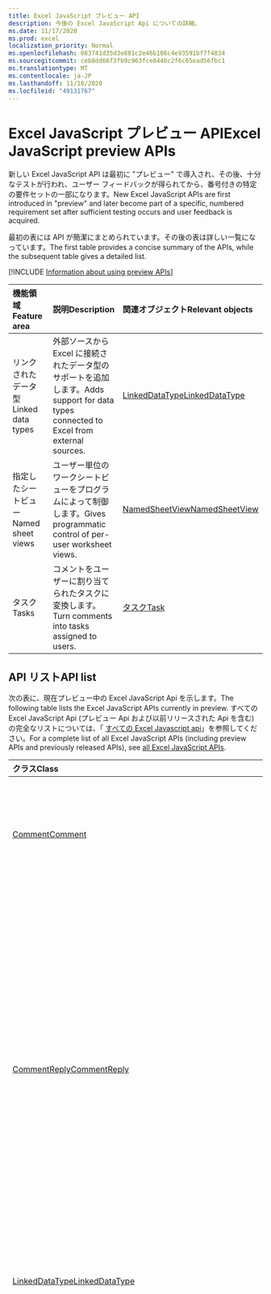 ```yaml
---
title: Excel JavaScript プレビュー API
description: 今後の Excel JavaScript Api についての詳細。
ms.date: 11/17/2020
ms.prod: excel
localization_priority: Normal
ms.openlocfilehash: 083741d35d3e881c2e46b186c4e93591bf7f4834
ms.sourcegitcommit: ceb8dd66f3fb9c963fce8446c2f6c65ead56fbc1
ms.translationtype: MT
ms.contentlocale: ja-JP
ms.lasthandoff: 11/18/2020
ms.locfileid: "49131767"
---
```

# <a name="excel-javascript-preview-apis"></a><span data-ttu-id="0a8cf-103">Excel JavaScript プレビュー API</span><span class="sxs-lookup"><span data-stu-id="0a8cf-103">Excel JavaScript preview APIs</span></span>

<span data-ttu-id="0a8cf-104">新しい Excel JavaScript API は最初に "プレビュー" で導入され、その後、十分なテストが行われ、ユーザー フィードバックが得られてから、番号付きの特定の要件セットの一部になります。</span><span class="sxs-lookup"><span data-stu-id="0a8cf-104">New Excel JavaScript APIs are first introduced in "preview" and later become part of a specific, numbered requirement set after sufficient testing occurs and user feedback is acquired.</span></span>

<span data-ttu-id="0a8cf-105">最初の表には API が簡潔にまとめられています。その後の表は詳しい一覧になっています。</span><span class="sxs-lookup"><span data-stu-id="0a8cf-105">The first table provides a concise summary of the APIs, while the subsequent table gives a detailed list.</span></span>

[!INCLUDE [Information about using preview APIs](../../includes/using-preview-apis-host.md)]

| <span data-ttu-id="0a8cf-106">機能領域</span><span class="sxs-lookup"><span data-stu-id="0a8cf-106">Feature area</span></span> | <span data-ttu-id="0a8cf-107">説明</span><span class="sxs-lookup"><span data-stu-id="0a8cf-107">Description</span></span> | <span data-ttu-id="0a8cf-108">関連オブジェクト</span><span class="sxs-lookup"><span data-stu-id="0a8cf-108">Relevant objects</span></span> |
|:--- |:--- |:--- |
| <span data-ttu-id="0a8cf-109">リンクされたデータ型</span><span class="sxs-lookup"><span data-stu-id="0a8cf-109">Linked data types</span></span> | <span data-ttu-id="0a8cf-110">外部ソースから Excel に接続されたデータ型のサポートを追加します。</span><span class="sxs-lookup"><span data-stu-id="0a8cf-110">Adds support for data types connected to Excel from external sources.</span></span> | [<span data-ttu-id="0a8cf-111">LinkedDataType</span><span class="sxs-lookup"><span data-stu-id="0a8cf-111">LinkedDataType</span></span>](/javascript/api/excel/excel.linkeddatatype)|
| <span data-ttu-id="0a8cf-112">指定したシートビュー</span><span class="sxs-lookup"><span data-stu-id="0a8cf-112">Named sheet views</span></span> | <span data-ttu-id="0a8cf-113">ユーザー単位のワークシートビューをプログラムによって制御します。</span><span class="sxs-lookup"><span data-stu-id="0a8cf-113">Gives programmatic control of per-user worksheet views.</span></span> | [<span data-ttu-id="0a8cf-114">NamedSheetView</span><span class="sxs-lookup"><span data-stu-id="0a8cf-114">NamedSheetView</span></span>](/javascript/api/excel/excel.namedsheetview) |
| <span data-ttu-id="0a8cf-115">タスク</span><span class="sxs-lookup"><span data-stu-id="0a8cf-115">Tasks</span></span> | <span data-ttu-id="0a8cf-116">コメントをユーザーに割り当てられたタスクに変換します。</span><span class="sxs-lookup"><span data-stu-id="0a8cf-116">Turn comments into tasks assigned to users.</span></span> | [<span data-ttu-id="0a8cf-117">タスク</span><span class="sxs-lookup"><span data-stu-id="0a8cf-117">Task</span></span>](/javascript/api/excel/excel.task) |

## <a name="api-list"></a><span data-ttu-id="0a8cf-118">API リスト</span><span class="sxs-lookup"><span data-stu-id="0a8cf-118">API list</span></span>

<span data-ttu-id="0a8cf-119">次の表に、現在プレビュー中の Excel JavaScript Api を示します。</span><span class="sxs-lookup"><span data-stu-id="0a8cf-119">The following table lists the Excel JavaScript APIs currently in preview.</span></span> <span data-ttu-id="0a8cf-120">すべての Excel JavaScript Api (プレビュー Api および以前リリースされた Api を含む) の完全なリストについては、「 [すべての Excel Javascript api](/javascript/api/excel?view=excel-js-preview&preserve-view=true)」を参照してください。</span><span class="sxs-lookup"><span data-stu-id="0a8cf-120">For a complete list of all Excel JavaScript APIs (including preview APIs and previously released APIs), see [all Excel JavaScript APIs](/javascript/api/excel?view=excel-js-preview&preserve-view=true).</span></span>

| <span data-ttu-id="0a8cf-121">クラス</span><span class="sxs-lookup"><span data-stu-id="0a8cf-121">Class</span></span> | <span data-ttu-id="0a8cf-122">フィールド</span><span class="sxs-lookup"><span data-stu-id="0a8cf-122">Fields</span></span> | <span data-ttu-id="0a8cf-123">説明</span><span class="sxs-lookup"><span data-stu-id="0a8cf-123">Description</span></span> |
|:---|:---|:---|
|[<span data-ttu-id="0a8cf-124">Comment</span><span class="sxs-lookup"><span data-stu-id="0a8cf-124">Comment</span></span>](/javascript/api/excel/excel.comment)|[<span data-ttu-id="0a8cf-125">割り当てタスク (電子メール: 文字列)</span><span class="sxs-lookup"><span data-stu-id="0a8cf-125">assignTask(email: string)</span></span>](/javascript/api/excel/excel.comment#assigntask-email-)|<span data-ttu-id="0a8cf-126">コメントに関連付けられているタスクを、指定されたユーザーに割り当てられた唯一の担当者として割り当てます。</span><span class="sxs-lookup"><span data-stu-id="0a8cf-126">Assigns the task attached to the comment to the given user as the sole assignee.</span></span>|
||[<span data-ttu-id="0a8cf-127">getTask ()</span><span class="sxs-lookup"><span data-stu-id="0a8cf-127">getTask()</span></span>](/javascript/api/excel/excel.comment#gettask--)|<span data-ttu-id="0a8cf-128">このコメントに関連付けられているタスクを取得します。</span><span class="sxs-lookup"><span data-stu-id="0a8cf-128">Gets the task associated with this comment.</span></span>|
||[<span data-ttu-id="0a8cf-129">getTaskOrNullObject()</span><span class="sxs-lookup"><span data-stu-id="0a8cf-129">getTaskOrNullObject()</span></span>](/javascript/api/excel/excel.comment#gettaskornullobject--)|<span data-ttu-id="0a8cf-130">このコメントに関連付けられているタスクを取得します。</span><span class="sxs-lookup"><span data-stu-id="0a8cf-130">Gets the task associated with this comment.</span></span>|
|[<span data-ttu-id="0a8cf-131">CommentReply</span><span class="sxs-lookup"><span data-stu-id="0a8cf-131">CommentReply</span></span>](/javascript/api/excel/excel.commentreply)|[<span data-ttu-id="0a8cf-132">割り当てタスク (電子メール: 文字列)</span><span class="sxs-lookup"><span data-stu-id="0a8cf-132">assignTask(email: string)</span></span>](/javascript/api/excel/excel.commentreply#assigntask-email-)|<span data-ttu-id="0a8cf-133">コメントに関連付けられているタスクを、指定されたユーザーに割り当てられた唯一の担当者として割り当てます。</span><span class="sxs-lookup"><span data-stu-id="0a8cf-133">Assigns the task attached to the comment to the given user as the sole assignee.</span></span>|
||[<span data-ttu-id="0a8cf-134">getTask ()</span><span class="sxs-lookup"><span data-stu-id="0a8cf-134">getTask()</span></span>](/javascript/api/excel/excel.commentreply#gettask--)|<span data-ttu-id="0a8cf-135">このコメントに関連付けられているタスクを取得します。</span><span class="sxs-lookup"><span data-stu-id="0a8cf-135">Gets the task associated with this comment.</span></span>|
||[<span data-ttu-id="0a8cf-136">getTaskOrNullObject()</span><span class="sxs-lookup"><span data-stu-id="0a8cf-136">getTaskOrNullObject()</span></span>](/javascript/api/excel/excel.commentreply#gettaskornullobject--)|<span data-ttu-id="0a8cf-137">このコメントに関連付けられているタスクを取得します。</span><span class="sxs-lookup"><span data-stu-id="0a8cf-137">Gets the task associated with this comment.</span></span>|
|[<span data-ttu-id="0a8cf-138">LinkedDataType</span><span class="sxs-lookup"><span data-stu-id="0a8cf-138">LinkedDataType</span></span>](/javascript/api/excel/excel.linkeddatatype)|[<span data-ttu-id="0a8cf-139">プロバイダー</span><span class="sxs-lookup"><span data-stu-id="0a8cf-139">dataProvider</span></span>](/javascript/api/excel/excel.linkeddatatype#dataprovider)|<span data-ttu-id="0a8cf-140">リンクされたデータ型のデータプロバイダーの名前を指定します。</span><span class="sxs-lookup"><span data-stu-id="0a8cf-140">The name of the data provider for the linked data type.</span></span>|
||[<span data-ttu-id="0a8cf-141">lastRefreshed</span><span class="sxs-lookup"><span data-stu-id="0a8cf-141">lastRefreshed</span></span>](/javascript/api/excel/excel.linkeddatatype#lastrefreshed)|<span data-ttu-id="0a8cf-142">リンクされたデータ型が最後に更新されたときに、ブックが開かれてからのローカルタイムゾーンの日付と時刻。</span><span class="sxs-lookup"><span data-stu-id="0a8cf-142">The local time-zone date and time since the workbook was opened when the linked data type was last refreshed.</span></span>|
||[<span data-ttu-id="0a8cf-143">name</span><span class="sxs-lookup"><span data-stu-id="0a8cf-143">name</span></span>](/javascript/api/excel/excel.linkeddatatype#name)|<span data-ttu-id="0a8cf-144">リンクされたデータ型の名前を指定します。</span><span class="sxs-lookup"><span data-stu-id="0a8cf-144">The name of the linked data type.</span></span>|
||[<span data-ttu-id="0a8cf-145">periodicRefreshInterval</span><span class="sxs-lookup"><span data-stu-id="0a8cf-145">periodicRefreshInterval</span></span>](/javascript/api/excel/excel.linkeddatatype#periodicrefreshinterval)|<span data-ttu-id="0a8cf-146">リンクされたデータ型が `refreshMode` "定期的" に設定されている場合に更新される頻度 (秒単位)。</span><span class="sxs-lookup"><span data-stu-id="0a8cf-146">The frequency, in seconds, at which the linked data type is refreshed if `refreshMode` is set to "Periodic".</span></span>|
||[<span data-ttu-id="0a8cf-147">示し</span><span class="sxs-lookup"><span data-stu-id="0a8cf-147">refreshMode</span></span>](/javascript/api/excel/excel.linkeddatatype#refreshmode)|<span data-ttu-id="0a8cf-148">リンクされたデータ型のデータを取得するメカニズムを指定します。</span><span class="sxs-lookup"><span data-stu-id="0a8cf-148">The mechanism by which the data for the linked data type is retrieved.</span></span>|
||[<span data-ttu-id="0a8cf-149">serviceId</span><span class="sxs-lookup"><span data-stu-id="0a8cf-149">serviceId</span></span>](/javascript/api/excel/excel.linkeddatatype#serviceid)|<span data-ttu-id="0a8cf-150">リンクされたデータ型の一意の id。</span><span class="sxs-lookup"><span data-stu-id="0a8cf-150">The unique id of the linked data type.</span></span>|
||[<span data-ttu-id="0a8cf-151">supportedRefreshModes</span><span class="sxs-lookup"><span data-stu-id="0a8cf-151">supportedRefreshModes</span></span>](/javascript/api/excel/excel.linkeddatatype#supportedrefreshmodes)|<span data-ttu-id="0a8cf-152">リンクされたデータ型によってサポートされるすべての更新モードを含む配列を返します。</span><span class="sxs-lookup"><span data-stu-id="0a8cf-152">Returns an array with all the refresh modes supported by the linked data type.</span></span>|
||[<span data-ttu-id="0a8cf-153">requestRefresh ()</span><span class="sxs-lookup"><span data-stu-id="0a8cf-153">requestRefresh()</span></span>](/javascript/api/excel/excel.linkeddatatype#requestrefresh--)|<span data-ttu-id="0a8cf-154">リンクされたデータ型を更新する要求を行います。</span><span class="sxs-lookup"><span data-stu-id="0a8cf-154">Makes a request to refresh the linked data type.</span></span>|
||[<span data-ttu-id="0a8cf-155">requestSetRefreshMode (refreshMode: LinkedDataTypeRefreshMode)</span><span class="sxs-lookup"><span data-stu-id="0a8cf-155">requestSetRefreshMode(refreshMode: Excel.LinkedDataTypeRefreshMode)</span></span>](/javascript/api/excel/excel.linkeddatatype#requestsetrefreshmode-refreshmode-)|<span data-ttu-id="0a8cf-156">このリンクされたデータ型の更新モードを変更する要求を行います。</span><span class="sxs-lookup"><span data-stu-id="0a8cf-156">Makes a request to change the refresh mode for this linked data type.</span></span>|
|[<span data-ttu-id="0a8cf-157">LinkedDataTypeAddedEventArgs</span><span class="sxs-lookup"><span data-stu-id="0a8cf-157">LinkedDataTypeAddedEventArgs</span></span>](/javascript/api/excel/excel.linkeddatatypeaddedeventargs)|[<span data-ttu-id="0a8cf-158">serviceId</span><span class="sxs-lookup"><span data-stu-id="0a8cf-158">serviceId</span></span>](/javascript/api/excel/excel.linkeddatatypeaddedeventargs#serviceid)|<span data-ttu-id="0a8cf-159">新しいリンクされたデータ型の一意の id。</span><span class="sxs-lookup"><span data-stu-id="0a8cf-159">The unique id of the new linked data type.</span></span>|
||[<span data-ttu-id="0a8cf-160">source</span><span class="sxs-lookup"><span data-stu-id="0a8cf-160">source</span></span>](/javascript/api/excel/excel.linkeddatatypeaddedeventargs#source)|<span data-ttu-id="0a8cf-161">イベントのソースを取得します。</span><span class="sxs-lookup"><span data-stu-id="0a8cf-161">Gets the source of the event.</span></span>|
||[<span data-ttu-id="0a8cf-162">type</span><span class="sxs-lookup"><span data-stu-id="0a8cf-162">type</span></span>](/javascript/api/excel/excel.linkeddatatypeaddedeventargs#type)|<span data-ttu-id="0a8cf-163">イベントの種類を取得します。</span><span class="sxs-lookup"><span data-stu-id="0a8cf-163">Gets the type of the event.</span></span>|
|[<span data-ttu-id="0a8cf-164">LinkedDataTypeCollection</span><span class="sxs-lookup"><span data-stu-id="0a8cf-164">LinkedDataTypeCollection</span></span>](/javascript/api/excel/excel.linkeddatatypecollection)|[<span data-ttu-id="0a8cf-165">getCount()</span><span class="sxs-lookup"><span data-stu-id="0a8cf-165">getCount()</span></span>](/javascript/api/excel/excel.linkeddatatypecollection#getcount--)|<span data-ttu-id="0a8cf-166">コレクション内のリンクされたデータ型の数を取得します。</span><span class="sxs-lookup"><span data-stu-id="0a8cf-166">Gets the number of linked data types in the collection.</span></span>|
||[<span data-ttu-id="0a8cf-167">getItem (key: number)</span><span class="sxs-lookup"><span data-stu-id="0a8cf-167">getItem(key: number)</span></span>](/javascript/api/excel/excel.linkeddatatypecollection#getitem-key-)|<span data-ttu-id="0a8cf-168">リンクされたデータ型をサービス id で取得します。</span><span class="sxs-lookup"><span data-stu-id="0a8cf-168">Gets a linked data type by service id.</span></span>|
||[<span data-ttu-id="0a8cf-169">getItemAt(index: number)</span><span class="sxs-lookup"><span data-stu-id="0a8cf-169">getItemAt(index: number)</span></span>](/javascript/api/excel/excel.linkeddatatypecollection#getitemat-index-)|<span data-ttu-id="0a8cf-170">コレクション内のインデックスによって、リンクされたデータ型を取得します。</span><span class="sxs-lookup"><span data-stu-id="0a8cf-170">Gets a linked data type by its index in the collection.</span></span>|
||[<span data-ttu-id="0a8cf-171">getItemOrNullObject (key: number)</span><span class="sxs-lookup"><span data-stu-id="0a8cf-171">getItemOrNullObject(key: number)</span></span>](/javascript/api/excel/excel.linkeddatatypecollection#getitemornullobject-key-)|<span data-ttu-id="0a8cf-172">ID でリンクされたデータ型を取得します。</span><span class="sxs-lookup"><span data-stu-id="0a8cf-172">Gets a linked data type by ID.</span></span>|
||[<span data-ttu-id="0a8cf-173">items</span><span class="sxs-lookup"><span data-stu-id="0a8cf-173">items</span></span>](/javascript/api/excel/excel.linkeddatatypecollection#items)|<span data-ttu-id="0a8cf-174">このコレクション内に読み込まれた子アイテムを取得します。</span><span class="sxs-lookup"><span data-stu-id="0a8cf-174">Gets the loaded child items in this collection.</span></span>|
||[<span data-ttu-id="0a8cf-175">requestRefreshAll()</span><span class="sxs-lookup"><span data-stu-id="0a8cf-175">requestRefreshAll()</span></span>](/javascript/api/excel/excel.linkeddatatypecollection#requestrefreshall--)|<span data-ttu-id="0a8cf-176">コレクション内のすべてのリンクされたデータ型を更新する要求を行います。</span><span class="sxs-lookup"><span data-stu-id="0a8cf-176">Makes a request to refresh all the linked data types in the collection.</span></span>|
|[<span data-ttu-id="0a8cf-177">NamedSheetView</span><span class="sxs-lookup"><span data-stu-id="0a8cf-177">NamedSheetView</span></span>](/javascript/api/excel/excel.namedsheetview)|[<span data-ttu-id="0a8cf-178">activate()</span><span class="sxs-lookup"><span data-stu-id="0a8cf-178">activate()</span></span>](/javascript/api/excel/excel.namedsheetview#activate--)|<span data-ttu-id="0a8cf-179">このシートビューをアクティブにします。</span><span class="sxs-lookup"><span data-stu-id="0a8cf-179">Activates this sheet view.</span></span>|
||[<span data-ttu-id="0a8cf-180">delete()</span><span class="sxs-lookup"><span data-stu-id="0a8cf-180">delete()</span></span>](/javascript/api/excel/excel.namedsheetview#delete--)|<span data-ttu-id="0a8cf-181">ワークシートからシートビューを削除します。</span><span class="sxs-lookup"><span data-stu-id="0a8cf-181">Removes the sheet view from the worksheet.</span></span>|
||[<span data-ttu-id="0a8cf-182">重複 (名前?: string)</span><span class="sxs-lookup"><span data-stu-id="0a8cf-182">duplicate(name?: string)</span></span>](/javascript/api/excel/excel.namedsheetview#duplicate-name-)|<span data-ttu-id="0a8cf-183">このシートビューのコピーを作成します。</span><span class="sxs-lookup"><span data-stu-id="0a8cf-183">Creates a copy of this sheet view.</span></span>|
||[<span data-ttu-id="0a8cf-184">name</span><span class="sxs-lookup"><span data-stu-id="0a8cf-184">name</span></span>](/javascript/api/excel/excel.namedsheetview#name)|<span data-ttu-id="0a8cf-185">シートビューの名前を取得または設定します。</span><span class="sxs-lookup"><span data-stu-id="0a8cf-185">Gets or sets the name of the sheet view.</span></span>|
|[<span data-ttu-id="0a8cf-186">NamedSheetViewCollection</span><span class="sxs-lookup"><span data-stu-id="0a8cf-186">NamedSheetViewCollection</span></span>](/javascript/api/excel/excel.namedsheetviewcollection)|[<span data-ttu-id="0a8cf-187">add(name: string)</span><span class="sxs-lookup"><span data-stu-id="0a8cf-187">add(name: string)</span></span>](/javascript/api/excel/excel.namedsheetviewcollection#add-name-)|<span data-ttu-id="0a8cf-188">指定した名前の新しいシートビューを作成します。</span><span class="sxs-lookup"><span data-stu-id="0a8cf-188">Creates a new sheet view with the given name.</span></span>|
||[<span data-ttu-id="0a8cf-189">enterTemporary ()</span><span class="sxs-lookup"><span data-stu-id="0a8cf-189">enterTemporary()</span></span>](/javascript/api/excel/excel.namedsheetviewcollection#entertemporary--)|<span data-ttu-id="0a8cf-190">新しい一時シートビューを作成してアクティブにします。</span><span class="sxs-lookup"><span data-stu-id="0a8cf-190">Creates and activates a new temporary sheet view.</span></span>|
||[<span data-ttu-id="0a8cf-191">exit ()</span><span class="sxs-lookup"><span data-stu-id="0a8cf-191">exit()</span></span>](/javascript/api/excel/excel.namedsheetviewcollection#exit--)|<span data-ttu-id="0a8cf-192">現在アクティブなシートビューを終了します。</span><span class="sxs-lookup"><span data-stu-id="0a8cf-192">Exits the currently active sheet view.</span></span>|
||[<span data-ttu-id="0a8cf-193">getActive ()</span><span class="sxs-lookup"><span data-stu-id="0a8cf-193">getActive()</span></span>](/javascript/api/excel/excel.namedsheetviewcollection#getactive--)|<span data-ttu-id="0a8cf-194">ワークシートの現在アクティブなシートビューを取得します。</span><span class="sxs-lookup"><span data-stu-id="0a8cf-194">Gets the worksheet's currently active sheet view.</span></span>|
||[<span data-ttu-id="0a8cf-195">getCount()</span><span class="sxs-lookup"><span data-stu-id="0a8cf-195">getCount()</span></span>](/javascript/api/excel/excel.namedsheetviewcollection#getcount--)|<span data-ttu-id="0a8cf-196">このワークシートのシートビューの数を取得します。</span><span class="sxs-lookup"><span data-stu-id="0a8cf-196">Gets the number of sheet views in this worksheet.</span></span>|
||[<span data-ttu-id="0a8cf-197">getItem(key: string)</span><span class="sxs-lookup"><span data-stu-id="0a8cf-197">getItem(key: string)</span></span>](/javascript/api/excel/excel.namedsheetviewcollection#getitem-key-)|<span data-ttu-id="0a8cf-198">名前を使用してシートビューを取得します。</span><span class="sxs-lookup"><span data-stu-id="0a8cf-198">Gets a sheet view using its name.</span></span>|
||[<span data-ttu-id="0a8cf-199">getItemAt(index: number)</span><span class="sxs-lookup"><span data-stu-id="0a8cf-199">getItemAt(index: number)</span></span>](/javascript/api/excel/excel.namedsheetviewcollection#getitemat-index-)|<span data-ttu-id="0a8cf-200">コレクション内のインデックスによってシートビューを取得します。</span><span class="sxs-lookup"><span data-stu-id="0a8cf-200">Gets a sheet view by its index in the collection.</span></span>|
||[<span data-ttu-id="0a8cf-201">items</span><span class="sxs-lookup"><span data-stu-id="0a8cf-201">items</span></span>](/javascript/api/excel/excel.namedsheetviewcollection#items)|<span data-ttu-id="0a8cf-202">このコレクション内に読み込まれた子アイテムを取得します。</span><span class="sxs-lookup"><span data-stu-id="0a8cf-202">Gets the loaded child items in this collection.</span></span>|
|[<span data-ttu-id="0a8cf-203">PivotLayout</span><span class="sxs-lookup"><span data-stu-id="0a8cf-203">PivotLayout</span></span>](/javascript/api/excel/excel.pivotlayout)|[<span data-ttu-id="0a8cf-204">altTextDescription</span><span class="sxs-lookup"><span data-stu-id="0a8cf-204">altTextDescription</span></span>](/javascript/api/excel/excel.pivotlayout#alttextdescription)|<span data-ttu-id="0a8cf-205">ピボットテーブルの代替テキストの説明。</span><span class="sxs-lookup"><span data-stu-id="0a8cf-205">The alt text description of the PivotTable.</span></span>|
||[<span data-ttu-id="0a8cf-206">altTextTitle</span><span class="sxs-lookup"><span data-stu-id="0a8cf-206">altTextTitle</span></span>](/javascript/api/excel/excel.pivotlayout#alttexttitle)|<span data-ttu-id="0a8cf-207">ピボットテーブルの代替テキストタイトル。</span><span class="sxs-lookup"><span data-stu-id="0a8cf-207">The alt text title of the PivotTable.</span></span>|
||[<span data-ttu-id="0a8cf-208">各アイテムを表示する (display: boolean)</span><span class="sxs-lookup"><span data-stu-id="0a8cf-208">displayBlankLineAfterEachItem(display: boolean)</span></span>](/javascript/api/excel/excel.pivotlayout#displayblanklineaftereachitem-display-)|<span data-ttu-id="0a8cf-209">各アイテムの後に空白行を表示するかどうかを設定します。</span><span class="sxs-lookup"><span data-stu-id="0a8cf-209">Sets whether or not to display a blank line after each item.</span></span>|
||[<span data-ttu-id="0a8cf-210">emptyCellText</span><span class="sxs-lookup"><span data-stu-id="0a8cf-210">emptyCellText</span></span>](/javascript/api/excel/excel.pivotlayout#emptycelltext)|<span data-ttu-id="0a8cf-211">ピボットテーブル内の空のセルに自動的に入力されるテキスト `fillEmptyCells == true` 。</span><span class="sxs-lookup"><span data-stu-id="0a8cf-211">The text that is automatically filled into any empty cell in the PivotTable if `fillEmptyCells == true`.</span></span>|
||[<span data-ttu-id="0a8cf-212">fillEmptyCells</span><span class="sxs-lookup"><span data-stu-id="0a8cf-212">fillEmptyCells</span></span>](/javascript/api/excel/excel.pivotlayout#fillemptycells)|<span data-ttu-id="0a8cf-213">ピボットテーブルの空のセルにを設定するかどうかを指定し `emptyCellText` ます。</span><span class="sxs-lookup"><span data-stu-id="0a8cf-213">Specifies whether empty cells in the PivotTable should be populated with the `emptyCellText`.</span></span>|
||[<span data-ttu-id="0a8cf-214">getCell(dataHierarchy: DataPivotHierarchy \| string, rowItems: Array<PivotItem \| string>, columnItems: Array<PivotItem \| string>)</span><span class="sxs-lookup"><span data-stu-id="0a8cf-214">getCell(dataHierarchy: DataPivotHierarchy \| string, rowItems: Array<PivotItem \| string>, columnItems: Array<PivotItem \| string>)</span></span>](/javascript/api/excel/excel.pivotlayout#getcell-datahierarchy--rowitems--columnitems-)|<span data-ttu-id="0a8cf-215">データ階層と、それぞれの階層の行および列の項目に基づいて、ピボットテーブル内の一意のセルを取得します。 </span><span class="sxs-lookup"><span data-stu-id="0a8cf-215">Gets a unique cell in the PivotTable based on a data hierarchy and the row and column items of their respective hierarchies.</span></span>|
||[<span data-ttu-id="0a8cf-216">pivotStyle</span><span class="sxs-lookup"><span data-stu-id="0a8cf-216">pivotStyle</span></span>](/javascript/api/excel/excel.pivotlayout#pivotstyle)|<span data-ttu-id="0a8cf-217">ピボットテーブルに適用されるスタイルです。</span><span class="sxs-lookup"><span data-stu-id="0a8cf-217">The style applied to the PivotTable.</span></span>|
||[<span data-ttu-id="0a8cf-218">repeatAllItemLabels (repeatLabels: boolean)</span><span class="sxs-lookup"><span data-stu-id="0a8cf-218">repeatAllItemLabels(repeatLabels: boolean)</span></span>](/javascript/api/excel/excel.pivotlayout#repeatallitemlabels-repeatlabels-)|<span data-ttu-id="0a8cf-219">ピボットテーブルのすべてのフィールドで [すべてのアイテムのラベルを繰り返す] 設定を設定します。</span><span class="sxs-lookup"><span data-stu-id="0a8cf-219">Sets the "repeat all item labels" setting across all fields in the PivotTable.</span></span>|
||[<span data-ttu-id="0a8cf-220">setStyle (style: string \| PivotTableStyle \| BuiltInPivotTableStyle)</span><span class="sxs-lookup"><span data-stu-id="0a8cf-220">setStyle(style: string \| PivotTableStyle \| BuiltInPivotTableStyle)</span></span>](/javascript/api/excel/excel.pivotlayout#setstyle-style-)|<span data-ttu-id="0a8cf-221">ピボットテーブルに適用されるスタイルを設定します。</span><span class="sxs-lookup"><span data-stu-id="0a8cf-221">Sets the style applied to the PivotTable.</span></span>|
||[<span data-ttu-id="0a8cf-222">showFieldHeaders</span><span class="sxs-lookup"><span data-stu-id="0a8cf-222">showFieldHeaders</span></span>](/javascript/api/excel/excel.pivotlayout#showfieldheaders)|<span data-ttu-id="0a8cf-223">ピボットテーブルにフィールドヘッダーを表示するかどうかを指定します (フィールドのタイトルとフィルターのドロップダウン)。</span><span class="sxs-lookup"><span data-stu-id="0a8cf-223">Specifies whether the PivotTable displays field headers (field captions and filter drop-downs).</span></span>|
|[<span data-ttu-id="0a8cf-224">PivotTable</span><span class="sxs-lookup"><span data-stu-id="0a8cf-224">PivotTable</span></span>](/javascript/api/excel/excel.pivottable)|[<span data-ttu-id="0a8cf-225">refreshOnOpen</span><span class="sxs-lookup"><span data-stu-id="0a8cf-225">refreshOnOpen</span></span>](/javascript/api/excel/excel.pivottable#refreshonopen)|<span data-ttu-id="0a8cf-226">ブックを開くときにピボットテーブルを更新するかどうかを指定します。</span><span class="sxs-lookup"><span data-stu-id="0a8cf-226">Specifies whether the PivotTable refreshes when the workbook opens.</span></span>|
|[<span data-ttu-id="0a8cf-227">Range</span><span class="sxs-lookup"><span data-stu-id="0a8cf-227">Range</span></span>](/javascript/api/excel/excel.range)|[<span data-ttu-id="0a8cf-228">getPrecedents 元 ()</span><span class="sxs-lookup"><span data-stu-id="0a8cf-228">getPrecedents()</span></span>](/javascript/api/excel/excel.range#getprecedents--)|<span data-ttu-id="0a8cf-229">`WorkbookRangeAreas`同じワークシートまたは複数のワークシート内のセルのすべての参照元を含む範囲を表すオブジェクト型 (object) の値を取得します。</span><span class="sxs-lookup"><span data-stu-id="0a8cf-229">Returns a `WorkbookRangeAreas` object that represents the range containing all the precedents of a cell in same worksheet or in multiple worksheets.</span></span>|
|[<span data-ttu-id="0a8cf-230">RefreshModeChangedEventArgs</span><span class="sxs-lookup"><span data-stu-id="0a8cf-230">RefreshModeChangedEventArgs</span></span>](/javascript/api/excel/excel.refreshmodechangedeventargs)|[<span data-ttu-id="0a8cf-231">示し</span><span class="sxs-lookup"><span data-stu-id="0a8cf-231">refreshMode</span></span>](/javascript/api/excel/excel.refreshmodechangedeventargs#refreshmode)|<span data-ttu-id="0a8cf-232">リンクされたデータ型の更新モード。</span><span class="sxs-lookup"><span data-stu-id="0a8cf-232">The linked data type refresh mode.</span></span>|
||[<span data-ttu-id="0a8cf-233">serviceId</span><span class="sxs-lookup"><span data-stu-id="0a8cf-233">serviceId</span></span>](/javascript/api/excel/excel.refreshmodechangedeventargs#serviceid)|<span data-ttu-id="0a8cf-234">更新モードが変更されたオブジェクトの一意の id です。</span><span class="sxs-lookup"><span data-stu-id="0a8cf-234">The unique id of the object whose refresh mode was changed.</span></span>|
||[<span data-ttu-id="0a8cf-235">source</span><span class="sxs-lookup"><span data-stu-id="0a8cf-235">source</span></span>](/javascript/api/excel/excel.refreshmodechangedeventargs#source)|<span data-ttu-id="0a8cf-236">イベントのソースを取得します。</span><span class="sxs-lookup"><span data-stu-id="0a8cf-236">Gets the source of the event.</span></span>|
||[<span data-ttu-id="0a8cf-237">type</span><span class="sxs-lookup"><span data-stu-id="0a8cf-237">type</span></span>](/javascript/api/excel/excel.refreshmodechangedeventargs#type)|<span data-ttu-id="0a8cf-238">イベントの種類を取得します。</span><span class="sxs-lookup"><span data-stu-id="0a8cf-238">Gets the type of the event.</span></span>|
|[<span data-ttu-id="0a8cf-239">RefreshRequestCompletedEventArgs</span><span class="sxs-lookup"><span data-stu-id="0a8cf-239">RefreshRequestCompletedEventArgs</span></span>](/javascript/api/excel/excel.refreshrequestcompletedeventargs)|[<span data-ttu-id="0a8cf-240">更新</span><span class="sxs-lookup"><span data-stu-id="0a8cf-240">refreshed</span></span>](/javascript/api/excel/excel.refreshrequestcompletedeventargs#refreshed)|<span data-ttu-id="0a8cf-241">更新要求が正常に終了したかどうかを示します。</span><span class="sxs-lookup"><span data-stu-id="0a8cf-241">Indicates if the request to refresh was successful.</span></span>|
||[<span data-ttu-id="0a8cf-242">serviceId</span><span class="sxs-lookup"><span data-stu-id="0a8cf-242">serviceId</span></span>](/javascript/api/excel/excel.refreshrequestcompletedeventargs#serviceid)|<span data-ttu-id="0a8cf-243">更新要求が完了したオブジェクトの一意の id。</span><span class="sxs-lookup"><span data-stu-id="0a8cf-243">The unique id of the object whose refresh request was completed.</span></span>|
||[<span data-ttu-id="0a8cf-244">source</span><span class="sxs-lookup"><span data-stu-id="0a8cf-244">source</span></span>](/javascript/api/excel/excel.refreshrequestcompletedeventargs#source)|<span data-ttu-id="0a8cf-245">イベントのソースを取得します。</span><span class="sxs-lookup"><span data-stu-id="0a8cf-245">Gets the source of the event.</span></span>|
||[<span data-ttu-id="0a8cf-246">type</span><span class="sxs-lookup"><span data-stu-id="0a8cf-246">type</span></span>](/javascript/api/excel/excel.refreshrequestcompletedeventargs#type)|<span data-ttu-id="0a8cf-247">イベントの種類を取得します。</span><span class="sxs-lookup"><span data-stu-id="0a8cf-247">Gets the type of the event.</span></span>|
||[<span data-ttu-id="0a8cf-248">注意</span><span class="sxs-lookup"><span data-stu-id="0a8cf-248">warnings</span></span>](/javascript/api/excel/excel.refreshrequestcompletedeventargs#warnings)|<span data-ttu-id="0a8cf-249">更新要求によって生成された警告を含む配列。</span><span class="sxs-lookup"><span data-stu-id="0a8cf-249">An array that contains any warnings generated from the refresh request.</span></span>|
|[<span data-ttu-id="0a8cf-250">ShapeCollection</span><span class="sxs-lookup"><span data-stu-id="0a8cf-250">ShapeCollection</span></span>](/javascript/api/excel/excel.shapecollection)|[<span data-ttu-id="0a8cf-251">addSvg(xml: string)</span><span class="sxs-lookup"><span data-stu-id="0a8cf-251">addSvg(xml: string)</span></span>](/javascript/api/excel/excel.shapecollection#addsvg-xml-)|<span data-ttu-id="0a8cf-252">XML 文字列からスケーラブルなベクター グラフィックス (SVG) を作成し、それをワークシートに追加します。</span><span class="sxs-lookup"><span data-stu-id="0a8cf-252">Creates a scalable vector graphic (SVG) from an XML string and adds it to the worksheet.</span></span>|
|[<span data-ttu-id="0a8cf-253">Slicer</span><span class="sxs-lookup"><span data-stu-id="0a8cf-253">Slicer</span></span>](/javascript/api/excel/excel.slicer)|[<span data-ttu-id="0a8cf-254">nameInFormula</span><span class="sxs-lookup"><span data-stu-id="0a8cf-254">nameInFormula</span></span>](/javascript/api/excel/excel.slicer#nameinformula)|<span data-ttu-id="0a8cf-255">数式で使用するスライサーの名前を表します。</span><span class="sxs-lookup"><span data-stu-id="0a8cf-255">Represents the slicer name used in the formula.</span></span>|
||[<span data-ttu-id="0a8cf-256">slicerStyle</span><span class="sxs-lookup"><span data-stu-id="0a8cf-256">slicerStyle</span></span>](/javascript/api/excel/excel.slicer#slicerstyle)|<span data-ttu-id="0a8cf-257">スライサーに適用されるスタイルです。</span><span class="sxs-lookup"><span data-stu-id="0a8cf-257">The style applied to the Slicer.</span></span>|
||[<span data-ttu-id="0a8cf-258">setStyle (style: string \| SlicerStyle \| BuiltInSlicerStyle)</span><span class="sxs-lookup"><span data-stu-id="0a8cf-258">setStyle(style: string \| SlicerStyle \| BuiltInSlicerStyle)</span></span>](/javascript/api/excel/excel.slicer#setstyle-style-)|<span data-ttu-id="0a8cf-259">スライサーに適用されるスタイルを設定します。</span><span class="sxs-lookup"><span data-stu-id="0a8cf-259">Sets the style applied to the slicer.</span></span>|
|[<span data-ttu-id="0a8cf-260">Table</span><span class="sxs-lookup"><span data-stu-id="0a8cf-260">Table</span></span>](/javascript/api/excel/excel.table)|[<span data-ttu-id="0a8cf-261">clearStyle()</span><span class="sxs-lookup"><span data-stu-id="0a8cf-261">clearStyle()</span></span>](/javascript/api/excel/excel.table#clearstyle--)|<span data-ttu-id="0a8cf-262">既定のテーブル スタイルを使用するようにテーブルを変更します。</span><span class="sxs-lookup"><span data-stu-id="0a8cf-262">Changes the table to use the default table style.</span></span>|
||[<span data-ttu-id="0a8cf-263">onFiltered</span><span class="sxs-lookup"><span data-stu-id="0a8cf-263">onFiltered</span></span>](/javascript/api/excel/excel.table#onfiltered)|<span data-ttu-id="0a8cf-264">フィルターが特定のテーブルに適用されたときに発生します。</span><span class="sxs-lookup"><span data-stu-id="0a8cf-264">Occurs when filter is applied on a specific table.</span></span>|
||[<span data-ttu-id="0a8cf-265">tableStyle</span><span class="sxs-lookup"><span data-stu-id="0a8cf-265">tableStyle</span></span>](/javascript/api/excel/excel.table#tablestyle)|<span data-ttu-id="0a8cf-266">表に適用されるスタイルです。</span><span class="sxs-lookup"><span data-stu-id="0a8cf-266">The style applied to the Table.</span></span>|
||[<span data-ttu-id="0a8cf-267">setStyle (style: string \| TableStyle \| BuiltInTableStyle)</span><span class="sxs-lookup"><span data-stu-id="0a8cf-267">setStyle(style: string \| TableStyle \| BuiltInTableStyle)</span></span>](/javascript/api/excel/excel.table#setstyle-style-)|<span data-ttu-id="0a8cf-268">表に適用するスタイルを設定します。</span><span class="sxs-lookup"><span data-stu-id="0a8cf-268">Sets the style applied to the table.</span></span>|
|[<span data-ttu-id="0a8cf-269">TableCollection</span><span class="sxs-lookup"><span data-stu-id="0a8cf-269">TableCollection</span></span>](/javascript/api/excel/excel.tablecollection)|[<span data-ttu-id="0a8cf-270">onFiltered</span><span class="sxs-lookup"><span data-stu-id="0a8cf-270">onFiltered</span></span>](/javascript/api/excel/excel.tablecollection#onfiltered)|<span data-ttu-id="0a8cf-271">ブックまたはワークシートのテーブルにフィルターが適用されたときに発生します。</span><span class="sxs-lookup"><span data-stu-id="0a8cf-271">Occurs when filter is applied on any table in a workbook, or a worksheet.</span></span>|
|[<span data-ttu-id="0a8cf-272">TableFilteredEventArgs</span><span class="sxs-lookup"><span data-stu-id="0a8cf-272">TableFilteredEventArgs</span></span>](/javascript/api/excel/excel.tablefilteredeventargs)|[<span data-ttu-id="0a8cf-273">tableId</span><span class="sxs-lookup"><span data-stu-id="0a8cf-273">tableId</span></span>](/javascript/api/excel/excel.tablefilteredeventargs#tableid)|<span data-ttu-id="0a8cf-274">フィルターが適用されているテーブルの id を取得します。</span><span class="sxs-lookup"><span data-stu-id="0a8cf-274">Gets the id of the table in which the filter is applied.</span></span>|
||[<span data-ttu-id="0a8cf-275">type</span><span class="sxs-lookup"><span data-stu-id="0a8cf-275">type</span></span>](/javascript/api/excel/excel.tablefilteredeventargs#type)|<span data-ttu-id="0a8cf-276">イベントの種類を取得します。</span><span class="sxs-lookup"><span data-stu-id="0a8cf-276">Gets the type of the event.</span></span>|
||[<span data-ttu-id="0a8cf-277">worksheetId</span><span class="sxs-lookup"><span data-stu-id="0a8cf-277">worksheetId</span></span>](/javascript/api/excel/excel.tablefilteredeventargs#worksheetid)|<span data-ttu-id="0a8cf-278">テーブルを含むワークシートの id を取得します。</span><span class="sxs-lookup"><span data-stu-id="0a8cf-278">Gets the id of the worksheet which contains the table.</span></span>|
|[<span data-ttu-id="0a8cf-279">タスク</span><span class="sxs-lookup"><span data-stu-id="0a8cf-279">Task</span></span>](/javascript/api/excel/excel.task)|[<span data-ttu-id="0a8cf-280">addAssignee (email: string)</span><span class="sxs-lookup"><span data-stu-id="0a8cf-280">addAssignee(email: string)</span></span>](/javascript/api/excel/excel.task#addassignee-email-)|<span data-ttu-id="0a8cf-281">タスクに実施者を追加します。</span><span class="sxs-lookup"><span data-stu-id="0a8cf-281">Adds an assignee to the task.</span></span>|
||[<span data-ttu-id="0a8cf-282">applyChanges (taskChanges: Excel の変更)</span><span class="sxs-lookup"><span data-stu-id="0a8cf-282">applyChanges(taskChanges: Excel.TaskChanges)</span></span>](/javascript/api/excel/excel.task#applychanges-taskchanges-)|<span data-ttu-id="0a8cf-283">指定した変更をタスクに適用します。</span><span class="sxs-lookup"><span data-stu-id="0a8cf-283">Applies the given changes to the task.</span></span>|
||[<span data-ttu-id="0a8cf-284">実施</span><span class="sxs-lookup"><span data-stu-id="0a8cf-284">assignees</span></span>](/javascript/api/excel/excel.task#assignees)|<span data-ttu-id="0a8cf-285">タスクが割り当てられているユーザーを取得します。</span><span class="sxs-lookup"><span data-stu-id="0a8cf-285">Gets the users to whom the task is assigned.</span></span>|
||[<span data-ttu-id="0a8cf-286">comment</span><span class="sxs-lookup"><span data-stu-id="0a8cf-286">comment</span></span>](/javascript/api/excel/excel.task#comment)|<span data-ttu-id="0a8cf-287">タスクに関連付けられているコメントを取得します。</span><span class="sxs-lookup"><span data-stu-id="0a8cf-287">Gets the comment associated with the task.</span></span>|
||[<span data-ttu-id="0a8cf-288">dueDate</span><span class="sxs-lookup"><span data-stu-id="0a8cf-288">dueDate</span></span>](/javascript/api/excel/excel.task#duedate)|<span data-ttu-id="0a8cf-289">タスクの期限の日付と時刻を取得します。</span><span class="sxs-lookup"><span data-stu-id="0a8cf-289">Gets the date and time the task is due.</span></span>|
||[<span data-ttu-id="0a8cf-290">履歴レコード</span><span class="sxs-lookup"><span data-stu-id="0a8cf-290">historyRecords</span></span>](/javascript/api/excel/excel.task#historyrecords)|<span data-ttu-id="0a8cf-291">タスクの履歴レコードを取得します。</span><span class="sxs-lookup"><span data-stu-id="0a8cf-291">Gets the history records of the task.</span></span>|
||[<span data-ttu-id="0a8cf-292">id</span><span class="sxs-lookup"><span data-stu-id="0a8cf-292">id</span></span>](/javascript/api/excel/excel.task#id)|<span data-ttu-id="0a8cf-293">タスクの id を取得します。</span><span class="sxs-lookup"><span data-stu-id="0a8cf-293">Gets the id of the task.</span></span>|
||[<span data-ttu-id="0a8cf-294">達成</span><span class="sxs-lookup"><span data-stu-id="0a8cf-294">percentComplete</span></span>](/javascript/api/excel/excel.task#percentcomplete)|<span data-ttu-id="0a8cf-295">タスクの達成率を取得します。</span><span class="sxs-lookup"><span data-stu-id="0a8cf-295">Gets the completion percentage of the task.</span></span>|
||[<span data-ttu-id="0a8cf-296">priority</span><span class="sxs-lookup"><span data-stu-id="0a8cf-296">priority</span></span>](/javascript/api/excel/excel.task#priority)|<span data-ttu-id="0a8cf-297">タスクの優先度を取得します。</span><span class="sxs-lookup"><span data-stu-id="0a8cf-297">Gets the priority of the task.</span></span>|
||[<span data-ttu-id="0a8cf-298">startDate</span><span class="sxs-lookup"><span data-stu-id="0a8cf-298">startDate</span></span>](/javascript/api/excel/excel.task#startdate)|<span data-ttu-id="0a8cf-299">タスクが開始する日付と時刻を取得します。</span><span class="sxs-lookup"><span data-stu-id="0a8cf-299">Gets the date and time the task should start.</span></span>|
||[<span data-ttu-id="0a8cf-300">title</span><span class="sxs-lookup"><span data-stu-id="0a8cf-300">title</span></span>](/javascript/api/excel/excel.task#title)|<span data-ttu-id="0a8cf-301">タスクのタイトルを取得します。</span><span class="sxs-lookup"><span data-stu-id="0a8cf-301">Gets title of the task.</span></span>|
||[<span data-ttu-id="0a8cf-302">removeAllAssignees()</span><span class="sxs-lookup"><span data-stu-id="0a8cf-302">removeAllAssignees()</span></span>](/javascript/api/excel/excel.task#removeallassignees--)|<span data-ttu-id="0a8cf-303">タスクからすべてのタスク実施者を削除します。</span><span class="sxs-lookup"><span data-stu-id="0a8cf-303">Removes all assignees from the task.</span></span>|
||[<span data-ttu-id="0a8cf-304">removeAssignee (email: string)</span><span class="sxs-lookup"><span data-stu-id="0a8cf-304">removeAssignee(email: string)</span></span>](/javascript/api/excel/excel.task#removeassignee-email-)|<span data-ttu-id="0a8cf-305">タスクから担当者を削除します。</span><span class="sxs-lookup"><span data-stu-id="0a8cf-305">Removes an assignee from the task.</span></span>|
||[<span data-ttu-id="0a8cf-306">setPercentComplete 率 (達成率: 数値)</span><span class="sxs-lookup"><span data-stu-id="0a8cf-306">setPercentComplete(percentComplete: number)</span></span>](/javascript/api/excel/excel.task#setpercentcomplete-percentcomplete-)|<span data-ttu-id="0a8cf-307">タスクの完了を変更します。</span><span class="sxs-lookup"><span data-stu-id="0a8cf-307">Changes the completion of the task.</span></span>|
||[<span data-ttu-id="0a8cf-308">setPriority (priority: number)</span><span class="sxs-lookup"><span data-stu-id="0a8cf-308">setPriority(priority: number)</span></span>](/javascript/api/excel/excel.task#setpriority-priority-)|<span data-ttu-id="0a8cf-309">タスクの優先度を変更します。</span><span class="sxs-lookup"><span data-stu-id="0a8cf-309">Changes the priority of the task.</span></span>|
||[<span data-ttu-id="0a8cf-310">setStartDateAndDueDate (startDate: Date、dueDate: Date)</span><span class="sxs-lookup"><span data-stu-id="0a8cf-310">setStartDateAndDueDate(startDate: Date, dueDate: Date)</span></span>](/javascript/api/excel/excel.task#setstartdateandduedate-startdate--duedate-)|<span data-ttu-id="0a8cf-311">タスクの開始日と期限を変更します。</span><span class="sxs-lookup"><span data-stu-id="0a8cf-311">Changes the start and the due dates of the task.</span></span>|
||[<span data-ttu-id="0a8cf-312">setTitle (title: string)</span><span class="sxs-lookup"><span data-stu-id="0a8cf-312">setTitle(title: string)</span></span>](/javascript/api/excel/excel.task#settitle-title-)|<span data-ttu-id="0a8cf-313">タスクのタイトルを変更します。</span><span class="sxs-lookup"><span data-stu-id="0a8cf-313">Changes the title of the task.</span></span>|
|[<span data-ttu-id="0a8cf-314">TaskChanges</span><span class="sxs-lookup"><span data-stu-id="0a8cf-314">TaskChanges</span></span>](/javascript/api/excel/excel.taskchanges)|[<span data-ttu-id="0a8cf-315">dueDate</span><span class="sxs-lookup"><span data-stu-id="0a8cf-315">dueDate</span></span>](/javascript/api/excel/excel.taskchanges#duedate)|<span data-ttu-id="0a8cf-316">タスクの新しい期限を UTC タイムゾーンで設定します。</span><span class="sxs-lookup"><span data-stu-id="0a8cf-316">Sets a new due date for the task, in UTC time zone.</span></span>|
||[<span data-ttu-id="0a8cf-317">emailsToAssign</span><span class="sxs-lookup"><span data-stu-id="0a8cf-317">emailsToAssign</span></span>](/javascript/api/excel/excel.taskchanges#emailstoassign)|<span data-ttu-id="0a8cf-318">タスクに割り当てるユーザーの電子メールアドレスを設定します。</span><span class="sxs-lookup"><span data-stu-id="0a8cf-318">Sets email addresses of the users to assign to the task.</span></span>|
||[<span data-ttu-id="0a8cf-319">emailsToUnassign</span><span class="sxs-lookup"><span data-stu-id="0a8cf-319">emailsToUnassign</span></span>](/javascript/api/excel/excel.taskchanges#emailstounassign)|<span data-ttu-id="0a8cf-320">タスクの割り当てを解除するユーザーの電子メールアドレスを設定します。</span><span class="sxs-lookup"><span data-stu-id="0a8cf-320">Sets email addresses of the users to unassign from the task.</span></span>|
||[<span data-ttu-id="0a8cf-321">達成</span><span class="sxs-lookup"><span data-stu-id="0a8cf-321">percentComplete</span></span>](/javascript/api/excel/excel.taskchanges#percentcomplete)|<span data-ttu-id="0a8cf-322">タスクの新しい達成率を設定します。</span><span class="sxs-lookup"><span data-stu-id="0a8cf-322">Sets a new completion percentage for the task.</span></span>|
||[<span data-ttu-id="0a8cf-323">priority</span><span class="sxs-lookup"><span data-stu-id="0a8cf-323">priority</span></span>](/javascript/api/excel/excel.taskchanges#priority)|<span data-ttu-id="0a8cf-324">タスクの新しい優先度を設定します。</span><span class="sxs-lookup"><span data-stu-id="0a8cf-324">Sets a new priority for the task.</span></span>|
||[<span data-ttu-id="0a8cf-325">removeAllPreviousAssignees</span><span class="sxs-lookup"><span data-stu-id="0a8cf-325">removeAllPreviousAssignees</span></span>](/javascript/api/excel/excel.taskchanges#removeallpreviousassignees)|<span data-ttu-id="0a8cf-326">変更によって、タスクから以前のすべての担当者を削除する必要があるかどうかを設定します。</span><span class="sxs-lookup"><span data-stu-id="0a8cf-326">Sets if the change should remove all previous assignees from the task.</span></span>|
||[<span data-ttu-id="0a8cf-327">startDate</span><span class="sxs-lookup"><span data-stu-id="0a8cf-327">startDate</span></span>](/javascript/api/excel/excel.taskchanges#startdate)|<span data-ttu-id="0a8cf-328">タスクの新しい開始日を UTC タイムゾーンで設定します。</span><span class="sxs-lookup"><span data-stu-id="0a8cf-328">Sets a new start date for the task, in UTC time zone.</span></span>|
||[<span data-ttu-id="0a8cf-329">title</span><span class="sxs-lookup"><span data-stu-id="0a8cf-329">title</span></span>](/javascript/api/excel/excel.taskchanges#title)|<span data-ttu-id="0a8cf-330">タスクの新しいタイトルを設定します。</span><span class="sxs-lookup"><span data-stu-id="0a8cf-330">Sets a new title for the task.</span></span>|
|[<span data-ttu-id="0a8cf-331">TaskCollection</span><span class="sxs-lookup"><span data-stu-id="0a8cf-331">TaskCollection</span></span>](/javascript/api/excel/excel.taskcollection)|[<span data-ttu-id="0a8cf-332">getCount()</span><span class="sxs-lookup"><span data-stu-id="0a8cf-332">getCount()</span></span>](/javascript/api/excel/excel.taskcollection#getcount--)|<span data-ttu-id="0a8cf-333">コレクション内のタスクの数を取得します。</span><span class="sxs-lookup"><span data-stu-id="0a8cf-333">Gets the number of tasks in the collection.</span></span>|
||[<span data-ttu-id="0a8cf-334">getItem(key: string)</span><span class="sxs-lookup"><span data-stu-id="0a8cf-334">getItem(key: string)</span></span>](/javascript/api/excel/excel.taskcollection#getitem-key-)|<span data-ttu-id="0a8cf-335">Id を使用してタスクを取得します。</span><span class="sxs-lookup"><span data-stu-id="0a8cf-335">Gets a task using its id.</span></span>|
||[<span data-ttu-id="0a8cf-336">getItemAt(index: number)</span><span class="sxs-lookup"><span data-stu-id="0a8cf-336">getItemAt(index: number)</span></span>](/javascript/api/excel/excel.taskcollection#getitemat-index-)|<span data-ttu-id="0a8cf-337">コレクション内のインデックスによってタスクを取得します。</span><span class="sxs-lookup"><span data-stu-id="0a8cf-337">Gets a task by its index in the collection.</span></span>|
||[<span data-ttu-id="0a8cf-338">getItemOrNullObject(key: string)</span><span class="sxs-lookup"><span data-stu-id="0a8cf-338">getItemOrNullObject(key: string)</span></span>](/javascript/api/excel/excel.taskcollection#getitemornullobject-key-)|<span data-ttu-id="0a8cf-339">Id を使用してタスクを取得します。</span><span class="sxs-lookup"><span data-stu-id="0a8cf-339">Gets a task using its id.</span></span>|
||[<span data-ttu-id="0a8cf-340">items</span><span class="sxs-lookup"><span data-stu-id="0a8cf-340">items</span></span>](/javascript/api/excel/excel.taskcollection#items)|<span data-ttu-id="0a8cf-341">このコレクション内に読み込まれた子アイテムを取得します。</span><span class="sxs-lookup"><span data-stu-id="0a8cf-341">Gets the loaded child items in this collection.</span></span>|
|[<span data-ttu-id="0a8cf-342">Taskhistory レコード</span><span class="sxs-lookup"><span data-stu-id="0a8cf-342">TaskHistoryRecord</span></span>](/javascript/api/excel/excel.taskhistoryrecord)|[<span data-ttu-id="0a8cf-343">anchorId</span><span class="sxs-lookup"><span data-stu-id="0a8cf-343">anchorId</span></span>](/javascript/api/excel/excel.taskhistoryrecord#anchorid)|<span data-ttu-id="0a8cf-344">タスクが固定されているオブジェクトの ID を表します (たとえば、コメントに添付されたタスクの commentId)。</span><span class="sxs-lookup"><span data-stu-id="0a8cf-344">Represents the ID of the object to which the task is anchored (e.g., commentId for tasks attached to comments).</span></span>|
||[<span data-ttu-id="0a8cf-345">担当者</span><span class="sxs-lookup"><span data-stu-id="0a8cf-345">assignee</span></span>](/javascript/api/excel/excel.taskhistoryrecord#assignee)|<span data-ttu-id="0a8cf-346">[割り当て] 履歴レコードの種類に対してタスクに割り当てられているユーザー、またはタスクの割り当てを解除するユーザーを表します。履歴レコードの種類を "割り当て解除" します。</span><span class="sxs-lookup"><span data-stu-id="0a8cf-346">Represents the user assigned to the task for an "Assign" history record type, or the user to unassign from the task for an "Unassign" history record type.</span></span>|
||[<span data-ttu-id="0a8cf-347">attributionUser</span><span class="sxs-lookup"><span data-stu-id="0a8cf-347">attributionUser</span></span>](/javascript/api/excel/excel.taskhistoryrecord#attributionuser)|<span data-ttu-id="0a8cf-348">タスクを作成または変更したユーザーを表します。</span><span class="sxs-lookup"><span data-stu-id="0a8cf-348">Represents the user who created or changed the task.</span></span>|
||[<span data-ttu-id="0a8cf-349">dueDate</span><span class="sxs-lookup"><span data-stu-id="0a8cf-349">dueDate</span></span>](/javascript/api/excel/excel.taskhistoryrecord#duedate)|<span data-ttu-id="0a8cf-350">タスクの締め切り日を表します。</span><span class="sxs-lookup"><span data-stu-id="0a8cf-350">Represents the task's due date.</span></span>|
||[<span data-ttu-id="0a8cf-351">履歴レコードの指定日</span><span class="sxs-lookup"><span data-stu-id="0a8cf-351">historyRecordCreatedDate</span></span>](/javascript/api/excel/excel.taskhistoryrecord#historyrecordcreateddate)|<span data-ttu-id="0a8cf-352">タスク履歴レコードの作成日を表します。</span><span class="sxs-lookup"><span data-stu-id="0a8cf-352">Represents creation date of the task history record.</span></span>|
||[<span data-ttu-id="0a8cf-353">id</span><span class="sxs-lookup"><span data-stu-id="0a8cf-353">id</span></span>](/javascript/api/excel/excel.taskhistoryrecord#id)|<span data-ttu-id="0a8cf-354">履歴レコードの ID。</span><span class="sxs-lookup"><span data-stu-id="0a8cf-354">ID for the history record.</span></span>|
||[<span data-ttu-id="0a8cf-355">達成</span><span class="sxs-lookup"><span data-stu-id="0a8cf-355">percentComplete</span></span>](/javascript/api/excel/excel.taskhistoryrecord#percentcomplete)|<span data-ttu-id="0a8cf-356">タスクの達成率を表します。</span><span class="sxs-lookup"><span data-stu-id="0a8cf-356">Represents the task's completion percentage.</span></span>|
||[<span data-ttu-id="0a8cf-357">priority</span><span class="sxs-lookup"><span data-stu-id="0a8cf-357">priority</span></span>](/javascript/api/excel/excel.taskhistoryrecord#priority)|<span data-ttu-id="0a8cf-358">タスクの優先度を表します。</span><span class="sxs-lookup"><span data-stu-id="0a8cf-358">Represents the task's priority.</span></span>|
||[<span data-ttu-id="0a8cf-359">startDate</span><span class="sxs-lookup"><span data-stu-id="0a8cf-359">startDate</span></span>](/javascript/api/excel/excel.taskhistoryrecord#startdate)|<span data-ttu-id="0a8cf-360">タスクの開始日を表します。</span><span class="sxs-lookup"><span data-stu-id="0a8cf-360">Represents the task's start date.</span></span>|
||[<span data-ttu-id="0a8cf-361">title</span><span class="sxs-lookup"><span data-stu-id="0a8cf-361">title</span></span>](/javascript/api/excel/excel.taskhistoryrecord#title)|<span data-ttu-id="0a8cf-362">タスクのタイトルを表します。</span><span class="sxs-lookup"><span data-stu-id="0a8cf-362">Represents the task's title.</span></span>|
||[<span data-ttu-id="0a8cf-363">type</span><span class="sxs-lookup"><span data-stu-id="0a8cf-363">type</span></span>](/javascript/api/excel/excel.taskhistoryrecord#type)|<span data-ttu-id="0a8cf-364">タスク履歴レコードの種類を表します。</span><span class="sxs-lookup"><span data-stu-id="0a8cf-364">Represents task history record's type.</span></span>|
||[<span data-ttu-id="0a8cf-365">undoHistoryId</span><span class="sxs-lookup"><span data-stu-id="0a8cf-365">undoHistoryId</span></span>](/javascript/api/excel/excel.taskhistoryrecord#undohistoryid)|<span data-ttu-id="0a8cf-366">"元に戻す" 履歴レコードの種類では、元に戻された TaskHistoryRecord.id プロパティを表します。</span><span class="sxs-lookup"><span data-stu-id="0a8cf-366">Represents the TaskHistoryRecord.id property that was undone for the "Undo" history record type.</span></span>|
|[<span data-ttu-id="0a8cf-367">Taskhistory Recordcollection</span><span class="sxs-lookup"><span data-stu-id="0a8cf-367">TaskHistoryRecordCollection</span></span>](/javascript/api/excel/excel.taskhistoryrecordcollection)|[<span data-ttu-id="0a8cf-368">getCount()</span><span class="sxs-lookup"><span data-stu-id="0a8cf-368">getCount()</span></span>](/javascript/api/excel/excel.taskhistoryrecordcollection#getcount--)|<span data-ttu-id="0a8cf-369">タスクのコレクション内の履歴レコードの数を取得します。</span><span class="sxs-lookup"><span data-stu-id="0a8cf-369">Gets the number of history records in the collection for the task.</span></span>|
||[<span data-ttu-id="0a8cf-370">getItemAt(index: number)</span><span class="sxs-lookup"><span data-stu-id="0a8cf-370">getItemAt(index: number)</span></span>](/javascript/api/excel/excel.taskhistoryrecordcollection#getitemat-index-)|<span data-ttu-id="0a8cf-371">コレクション内のインデックスを使用して、タスク履歴レコードを取得します。</span><span class="sxs-lookup"><span data-stu-id="0a8cf-371">Gets a task history record by using its index in the collection.</span></span>|
||[<span data-ttu-id="0a8cf-372">items</span><span class="sxs-lookup"><span data-stu-id="0a8cf-372">items</span></span>](/javascript/api/excel/excel.taskhistoryrecordcollection#items)|<span data-ttu-id="0a8cf-373">このコレクション内に読み込まれた子アイテムを取得します。</span><span class="sxs-lookup"><span data-stu-id="0a8cf-373">Gets the loaded child items in this collection.</span></span>|
|[<span data-ttu-id="0a8cf-374">ユーザー</span><span class="sxs-lookup"><span data-stu-id="0a8cf-374">User</span></span>](/javascript/api/excel/excel.user)|[<span data-ttu-id="0a8cf-375">displayName</span><span class="sxs-lookup"><span data-stu-id="0a8cf-375">displayName</span></span>](/javascript/api/excel/excel.user#displayname)|<span data-ttu-id="0a8cf-376">ユーザーの表示名を表します。</span><span class="sxs-lookup"><span data-stu-id="0a8cf-376">Represents the user's display name.</span></span>|
||[<span data-ttu-id="0a8cf-377">email</span><span class="sxs-lookup"><span data-stu-id="0a8cf-377">email</span></span>](/javascript/api/excel/excel.user#email)|<span data-ttu-id="0a8cf-378">ユーザーの電子メール アドレスを表します。</span><span class="sxs-lookup"><span data-stu-id="0a8cf-378">Represents the user's email address.</span></span>|
||[<span data-ttu-id="0a8cf-379">uid</span><span class="sxs-lookup"><span data-stu-id="0a8cf-379">uid</span></span>](/javascript/api/excel/excel.user#uid)|<span data-ttu-id="0a8cf-380">ユーザーの一意の ID を表します。</span><span class="sxs-lookup"><span data-stu-id="0a8cf-380">Represents the user's unique ID.</span></span>|
|[<span data-ttu-id="0a8cf-381">Workbook</span><span class="sxs-lookup"><span data-stu-id="0a8cf-381">Workbook</span></span>](/javascript/api/excel/excel.workbook)|[<span data-ttu-id="0a8cf-382">linkedDataTypes 型</span><span class="sxs-lookup"><span data-stu-id="0a8cf-382">linkedDataTypes</span></span>](/javascript/api/excel/excel.workbook#linkeddatatypes)|<span data-ttu-id="0a8cf-383">ブックの一部である、リンクされたデータ型のコレクションを返します。</span><span class="sxs-lookup"><span data-stu-id="0a8cf-383">Returns a collection of linked data types that are part of the workbook.</span></span>|
||[<span data-ttu-id="0a8cf-384">タスク</span><span class="sxs-lookup"><span data-stu-id="0a8cf-384">tasks</span></span>](/javascript/api/excel/excel.workbook#tasks)|<span data-ttu-id="0a8cf-385">ブック内に存在するタスクのコレクションを返します。</span><span class="sxs-lookup"><span data-stu-id="0a8cf-385">Returns a collection of tasks that are present in the workbook.</span></span>|
||[<span data-ttu-id="0a8cf-386">showPivotFieldList</span><span class="sxs-lookup"><span data-stu-id="0a8cf-386">showPivotFieldList</span></span>](/javascript/api/excel/excel.workbook#showpivotfieldlist)|<span data-ttu-id="0a8cf-387">ピボットテーブルのフィールドリストウィンドウをブックレベルで表示するかどうかを指定します。</span><span class="sxs-lookup"><span data-stu-id="0a8cf-387">Specifies whether the PivotTable's field list pane is shown at the workbook level.</span></span>|
||[<span data-ttu-id="0a8cf-388">use1904DateSystem</span><span class="sxs-lookup"><span data-stu-id="0a8cf-388">use1904DateSystem</span></span>](/javascript/api/excel/excel.workbook#use1904datesystem)|<span data-ttu-id="0a8cf-389">ブックの日付を 1904 年から計算する場合、true となります。</span><span class="sxs-lookup"><span data-stu-id="0a8cf-389">True if the workbook uses the 1904 date system.</span></span>|
|[<span data-ttu-id="0a8cf-390">Worksheet</span><span class="sxs-lookup"><span data-stu-id="0a8cf-390">Worksheet</span></span>](/javascript/api/excel/excel.worksheet)|[<span data-ttu-id="0a8cf-391">namedSheetViews</span><span class="sxs-lookup"><span data-stu-id="0a8cf-391">namedSheetViews</span></span>](/javascript/api/excel/excel.worksheet#namedsheetviews)|<span data-ttu-id="0a8cf-392">ワークシートにあるシートビューのコレクションを返します。</span><span class="sxs-lookup"><span data-stu-id="0a8cf-392">Returns a collection of sheet views that are present in the worksheet.</span></span>|
||[<span data-ttu-id="0a8cf-393">onFiltered</span><span class="sxs-lookup"><span data-stu-id="0a8cf-393">onFiltered</span></span>](/javascript/api/excel/excel.worksheet#onfiltered)|<span data-ttu-id="0a8cf-394">フィルターが特定のワークシートに適用されたときに発生します。</span><span class="sxs-lookup"><span data-stu-id="0a8cf-394">Occurs when filter is applied on a specific worksheet.</span></span>|
||[<span data-ttu-id="0a8cf-395">タスク</span><span class="sxs-lookup"><span data-stu-id="0a8cf-395">tasks</span></span>](/javascript/api/excel/excel.worksheet#tasks)|<span data-ttu-id="0a8cf-396">ワークシートに存在するタスクのコレクションを返します。</span><span class="sxs-lookup"><span data-stu-id="0a8cf-396">Returns a collection of tasks that are present in the worksheet.</span></span>|
|[<span data-ttu-id="0a8cf-397">WorksheetCollection</span><span class="sxs-lookup"><span data-stu-id="0a8cf-397">WorksheetCollection</span></span>](/javascript/api/excel/excel.worksheetcollection)|<span data-ttu-id="0a8cf-398">[addFromBase64(base64File: string, sheetNamesToInsert?: string[], positionType?: Excel.WorksheetPositionType, relativeTo?: Worksheet \| string)](/javascript/api/excel/excel.worksheetcollection#addfrombase64-base64file--sheetnamestoinsert--positiontype--relativeto-)</span><span class="sxs-lookup"><span data-stu-id="0a8cf-398">[addFromBase64(base64File: string, sheetNamesToInsert?: string[], positionType?: Excel.WorksheetPositionType, relativeTo?: Worksheet \| string)](/javascript/api/excel/excel.worksheetcollection#addfrombase64-base64file--sheetnamestoinsert--positiontype--relativeto-)</span></span>|<span data-ttu-id="0a8cf-399">あるブックの指定されたワークシートを現在のブックに挿入します。</span><span class="sxs-lookup"><span data-stu-id="0a8cf-399">Inserts the specified worksheets of a workbook into the current workbook.</span></span>|
||[<span data-ttu-id="0a8cf-400">onFiltered</span><span class="sxs-lookup"><span data-stu-id="0a8cf-400">onFiltered</span></span>](/javascript/api/excel/excel.worksheetcollection#onfiltered)|<span data-ttu-id="0a8cf-401">ブック内でワークシートのフィルターが適用されたときに発生します。</span><span class="sxs-lookup"><span data-stu-id="0a8cf-401">Occurs when any worksheet's filter is applied in the workbook.</span></span>|
|[<span data-ttu-id="0a8cf-402">WorksheetFilteredEventArgs</span><span class="sxs-lookup"><span data-stu-id="0a8cf-402">WorksheetFilteredEventArgs</span></span>](/javascript/api/excel/excel.worksheetfilteredeventargs)|[<span data-ttu-id="0a8cf-403">type</span><span class="sxs-lookup"><span data-stu-id="0a8cf-403">type</span></span>](/javascript/api/excel/excel.worksheetfilteredeventargs#type)|<span data-ttu-id="0a8cf-404">イベントの種類を取得します。</span><span class="sxs-lookup"><span data-stu-id="0a8cf-404">Gets the type of the event.</span></span>|
||[<span data-ttu-id="0a8cf-405">worksheetId</span><span class="sxs-lookup"><span data-stu-id="0a8cf-405">worksheetId</span></span>](/javascript/api/excel/excel.worksheetfilteredeventargs#worksheetid)|<span data-ttu-id="0a8cf-406">フィルターが適用されているワークシートの id を取得します。</span><span class="sxs-lookup"><span data-stu-id="0a8cf-406">Gets the id of the worksheet in which the filter is applied.</span></span>|

## <a name="see-also"></a><span data-ttu-id="0a8cf-407">関連項目</span><span class="sxs-lookup"><span data-stu-id="0a8cf-407">See also</span></span>

- [<span data-ttu-id="0a8cf-408">Excel JavaScript API リファレンス ドキュメント</span><span class="sxs-lookup"><span data-stu-id="0a8cf-408">Excel JavaScript API Reference Documentation</span></span>](/javascript/api/excel?view=excel-js-preview&preserve-view=true)
- [<span data-ttu-id="0a8cf-409">Excel JavaScript API の要件セット</span><span class="sxs-lookup"><span data-stu-id="0a8cf-409">Excel JavaScript API requirement sets</span></span>](excel-api-requirement-sets.md)
